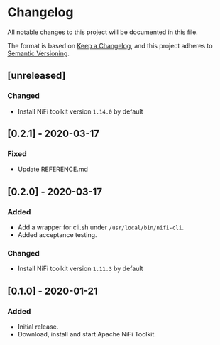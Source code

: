 # Changelog

All notable changes to this project will be documented in this file.

The format is based on [Keep a Changelog](https://keepachangelog.com/en/1.0.0/),
and this project adheres to [Semantic Versioning](https://semver.org/spec/v2.0.0.html).

## [unreleased]
### Changed
* Install NiFi toolkit version `1.14.0` by default

## [0.2.1] - 2020-03-17

### Fixed

  * Update REFERENCE.md

## [0.2.0] - 2020-03-17

### Added

  * Add a wrapper for cli.sh under `/usr/local/bin/nifi-cli`.
  * Added acceptance testing.

### Changed

  * Install NiFi toolkit version `1.11.3` by default

## [0.1.0] - 2020-01-21
### Added
- Initial release.
- Download, install and start Apache NiFi Toolkit.
